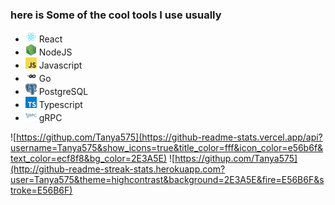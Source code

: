 ### here is Some of the cool tools I use usually

* <img height="18" src="https://raw.githubusercontent.com/github/explore/master/topics/react/react.png"> React
* <img height="18" src="https://raw.githubusercontent.com/github/explore/master/topics/nodejs/nodejs.png"> NodeJS
* <img height="18" src="https://raw.githubusercontent.com/github/explore/master/topics/javascript/javascript.png"> Javascript
* <img height="18" src="https://raw.githubusercontent.com/github/explore/master/topics/go/go.png"> Go
* <img height="18" src="https://raw.githubusercontent.com/github/explore/master/topics/postgresql/postgresql.png"> PostgreSQL
* <img height="18" src="https://raw.githubusercontent.com/github/explore/master/topics/typescript/typescript.png"> Typescript
* <img height="18" src="https://raw.githubusercontent.com/github/explore/master/topics/grpc/grpc.png"> gRPC

![https://githup.com/Tanya575](https://github-readme-stats.vercel.app/api?username=Tanya575&show_icons=true&title_color=fff&icon_color=e56b6f&text_color=ecf8f8&bg_color=2E3A5E)
![https://githup.com/Tanya575](http://github-readme-streak-stats.herokuapp.com?user=Tanya575&theme=highcontrast&background=2E3A5E&fire=E56B6F&stroke=E56B6F)
